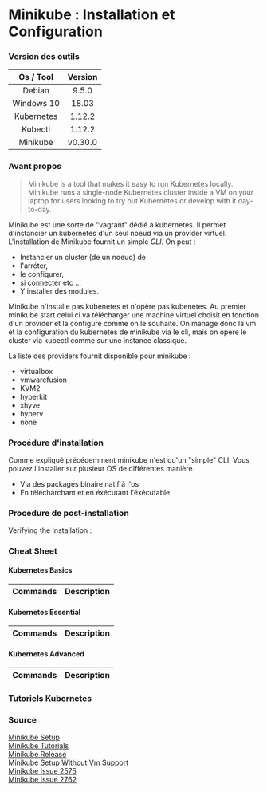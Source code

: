 # Minikube : Installation et Configuration

### Version des outils

|  Os / Tool | Version |
| :--------: | :-----: |
|   Debian   |  9.5.0  |
| Windows 10 |  18.03  |
| Kubernetes |  1.12.2 |
|   Kubectl  |  1.12.2 |
|  Minikube  | v0.30.0 |

### Avant propos

> Minikube is a tool that makes it easy to run Kubernetes locally. Minikube runs a single-node Kubernetes cluster inside a VM on your laptop for users looking to try out Kubernetes or develop with it day-to-day.

Minikube est une sorte de "vagrant" dédié à kubernetes. Il permet d'instancier un kubernetes d'un seul noeud via un provider virtuel.  
L'installation de Minikube fournit un simple _CLI_.
On peut :

-   Instancier un cluster (de un noeud) de
-   l'arréter,
-   le configurer,
-   si connecter etc ...  
-   Y installer des modules.

Minikube n'installe pas kubenetes et n'opère pas kubenetes. Au premier minikube start celui ci va télécharger une machine virtuel choisit en fonction d'un provider et la configuré comme on le souhaite.
On manage donc la vm et la configuration du kubernetes de minikube via le cli, mais on opère le cluster via kubectl comme sur une instance classique.

La liste des providers fournit disponible pour minikube :

-   virtualbox
-   vmwarefusion
-   KVM2
-   hyperkit
-   xhyve
-   hyperv
-   none

### Procédure d'installation

Comme expliqué précédemment minikube n'est qu'un "simple" CLI. Vous pouvez l'installer sur plusieur OS de différentes manière.  

-   Via des packages binaire natif à l'os  
-   En télécharchant et en éxécutant l'éxécutable
    

### Procédure de post-installation

Verifying the Installation :  

### Cheat Sheet

#### Kubernetes Basics

| Commands | Description |
| -------- | ----------- |

#### Kubernetes Essential

| Commands | Description |
| -------- | ----------- |

#### Kubernetes Advanced

| Commands | Description |
| -------- | ----------- |

### Tutoriels Kubernetes

### Source

[Minikube Setup](https://kubernetes.io/docs/setup/minikube/)  
[Minikube Tutorials](https://kubernetes.io/docs/tutorials/hello-minikube/)  
[Minikube Release](https://github.com/kubernetes/minikube/releases)  
[Minikube Setup Without Vm Support](https://github.com/kubernetes/minikube#linux-continuous-integration-without-vm-support)  
[Minikube Issue 2575](https://github.com/kubernetes/minikube/issues/2575)  
[Minikube Issue 2762](https://github.com/kubernetes/minikube/issues/2762)
